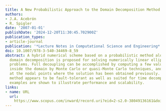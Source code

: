 ```yaml
---
title: A New Probabilistic Approach to the Domain Decomposition Method
authors:
- J.A. Acebrón
- R. Spigler
date: '2007-01-01'
publishDate: '2024-12-20T11:30:45.702900Z'
publication_types:
- article-journal
publication: '*Lecture Notes in Computational Science and Engineering*'
doi: 10.1007/978-3-540-34469-8_59
abstract: A hybrid numerical scheme based on a probabilistic method along with a classical
  domain decomposition is proposed for solving numerically linear elliptic boundary-value
  problems. Full decoupling can be accomplished by computing a few values of the solution
  inside the domain by Monte Carlo or quasi-Monte Carlo techniques, and interpolating
  at the nodal points where the solution has been obtained previously. Thus, this
  method appears to be fault-tolerant as well as suited for time decomposition. Some
  examples are shown to illustrate performance and scalability.
links:
- name: URL
  url: 
    https://www.scopus.com/inward/record.uri?eid=2-s2.0-38049136161&doi=10.1007%2f978-3-540-34469-8_59&partnerID=40&md5=440ee62d2b7e051a122590d138cbb84d
---
```

